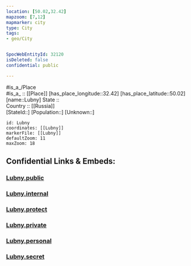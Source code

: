 ```yaml
---
location: [50.02,32.42] 
mapzoom: [7,12] 
mapmarker: city 
type: City
tags:
- geo/City


SpocWebEntityId: 32120
isDeleted: false
confidential: public

---
```

#is_a_/Place  
#is_a_ :: [[Place]] 
[has_place_longitude::32.42] 
[has_place_latitude::50.02] 
[name::Lubny] 
State ::  
Country :: [[Russia]]  
[StateId::] 
[Population::] 
[Unknown::] 


```leaflet
id: Lubny
coordinates: [[Lubny]] 
markerFile: [[Lubny]] 
defaultZoom: 11 
maxZoom: 18
```


## Confidential Links & Embeds: 

### [Lubny.public](/_public/\Earth\Continent\Europe\Europe~East\Ukraine\Regions~Ukraine\Poltava\CityLubny.public.md) 

### [Lubny.internal](/_internal/\Earth\Continent\Europe\Europe~East\Ukraine\Regions~Ukraine\Poltava\CityLubny.internal.md) 

### [Lubny.protect](/_protect/\Earth\Continent\Europe\Europe~East\Ukraine\Regions~Ukraine\Poltava\CityLubny.protect.md) 

### [Lubny.private](/_private/\Earth\Continent\Europe\Europe~East\Ukraine\Regions~Ukraine\Poltava\CityLubny.private.md) 

### [Lubny.personal](/_personal/\Earth\Continent\Europe\Europe~East\Ukraine\Regions~Ukraine\Poltava\CityLubny.personal.md) 

### [Lubny.secret](/_secret/\Earth\Continent\Europe\Europe~East\Ukraine\Regions~Ukraine\Poltava\CityLubny.secret.md)


